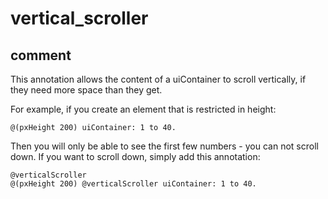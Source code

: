 # vertical_scroller
## comment

This annotation allows the content of a uiContainer to scroll vertically, if they need more space than they get.

For example, if you create an element that is restricted in height:

```
@(pxHeight 200) uiContainer: 1 to 40.
```

Then you will only be able to see the first few numbers - you can not scroll down.
If you want to scroll down, simply add this annotation:

```
@verticalScroller
@(pxHeight 200) @verticalScroller uiContainer: 1 to 40.
```